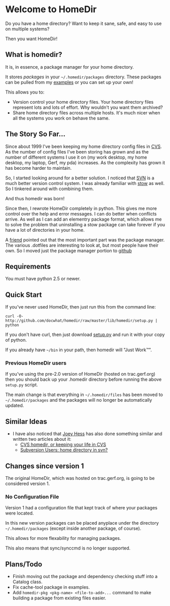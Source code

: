 # Welcome to HomeDir

Do you have a home directory? Want to keep it sane, safe, and easy to use on multiple systems?

Then you want HomeDir!

## What is homedir?

It is, in essence, a package manager for your home directory.

It stores *packages* in your `~/.homedir/packages` directory.  These packages can be pulled from my 
[examples](http://github.com/docwhat/homedir-examples) or you can set up your own!

This allows you to:

* Version control your home directory files.  Your home directory files represent lots and lots of effort. Why wouldn't you want them archived?
* Share home directory files across multiple hosts.  It's much nicer when all the systems you work on behave the same.

## The Story So Far…

Since about 1999 I've been keeping my home directory config files in
[CVS](http://www.nongnu.org/cvs/). As the number of config files I've
been storing has grown and as the number of different systems I use it
on (my work desktop, my home desktop, my laptop, Gerf, my pda)
increases. As the complexity has grown it has become harder to
maintain.

So, I started looking around for a better solution. I noticed that
[SVN](http://subversion.tigris.org/) is a much better version control
system. I was already familiar with
[stow](http://www.gnu.org/software/stow/stow.html) as well. So I
tinkered around with combining them.

And thus homedir was born!

Since then, I rewrote HomeDir completely in python. This gives me more
control over the help and error messages. I can do better when
conflicts arrive. As well as I can add an elementry package format,
which allows me to solve the problem that uninstalling a stow package
can take forever if you have a lot of directories in your home.

A [friend](http://willnorris.com/) pointed out that the most important
part was the package manager.  The various .dotfiles are interesting
to look at, but most people have their own.  So I moved just the
package manager portion to [github](http://github.com/)

## Requirements

You must have python 2.5 or newer.

## Quick Start

If you've never used HomeDir, then just run this from the command line:

    curl -O- http://github.com/docwhat/homedir/raw/master/lib/homedir/setup.py | python

If you don't have curl, then just download [setup.py](http://github.com/docwhat/homedir/raw/master/lib/homedir/setup.py) and run it with your copy of python.

If you already have `~/bin` in your path, then homedir will "Just Work™".

### Previous HomeDir users

If you've using the pre-2.0 version of HomeDir (hosted on trac.gerf.org) then you should back up your .homedir directory before running the above `setup.py` script.

The main change is that everything in `~/.homedir/files` has been moved to `~/.homedir/packages` and the packages will no longer be automatically updated.

## Similar Ideas

* I have also noticed that [Joey Hess](http://www.kitenet.net/~joey) has
also done something similar and written two articles about it:
  * [CVS homedir, or keeping your life in CVS](http://kitenet.net/~joey/cvshome.html)
  * [Subversion Users: home directory in svn?](http://www.kitenet.net/~joey/svnhome.html)

## Changes since version 1

The original HomeDir, which was hosted on trac.gerf.org, is going to be considered version 1.

### No Configuration File

Version 1 had a configuration file that kept track of where your packages were located.

In this new version packages can be placed anyplace under the directory
`~/.homedir/packages` (except inside another package, of course).

This allows for more flexability for managing packages.

This also means that sync/synccmd is no longer supported.

## Plans/Todo

* Finish moving out the package and dependency checking stuff into a Catalog class.
* Fix cache-tool package in examples.
* Add `homedir-pkg <pkg-name> <file-to-add>...` command to make building a package from existing files easier.

